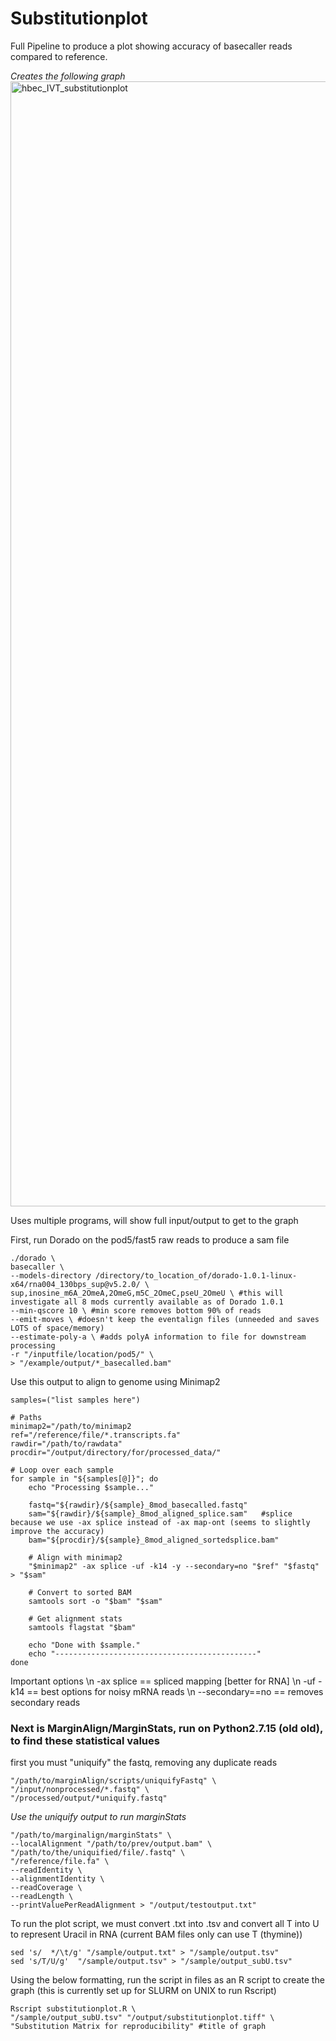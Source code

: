 # Substitutionplot
Full Pipeline to produce a plot showing accuracy of basecaller reads compared to reference.

*Creates the following graph*
<img width="2400" height="1800" alt="hbec_IVT_substitutionplot" src="https://github.com/user-attachments/assets/040ca5fd-af92-4217-b5e6-5d25caed607d" />




Uses multiple programs, will show full input/output to get to the graph


First, run Dorado on the pod5/fast5 raw reads to produce a sam file 

```
./dorado \
basecaller \
--models-directory /directory/to_location_of/dorado-1.0.1-linux-x64/rna004_130bps_sup@v5.2.0/ \
sup,inosine_m6A_2OmeA,2OmeG,m5C_2OmeC,pseU_2OmeU \ #this will investigate all 8 mods currently available as of Dorado 1.0.1
--min-qscore 10 \ #min score removes bottom 90% of reads
--emit-moves \ #doesn't keep the eventalign files (unneeded and saves LOTS of space/memory)
--estimate-poly-a \ #adds polyA information to file for downstream processing
-r "/inputfile/location/pod5/" \
> "/example/output/*_basecalled.bam"
```

Use this output to align to genome using Minimap2

```
samples=("list samples here")

# Paths
minimap2="/path/to/minimap2
ref="/reference/file/*.transcripts.fa"
rawdir="/path/to/rawdata"
procdir="/output/directory/for/processed_data/"

# Loop over each sample
for sample in "${samples[@]}"; do
    echo "Processing $sample..."

    fastq="${rawdir}/${sample}_8mod_basecalled.fastq"
    sam="${rawdir}/${sample}_8mod_aligned_splice.sam"   #splice because we use -ax splice instead of -ax map-ont (seems to slightly improve the accuracy)
    bam="${procdir}/${sample}_8mod_aligned_sortedsplice.bam"

    # Align with minimap2
    "$minimap2" -ax splice -uf -k14 -y --secondary=no "$ref" "$fastq" > "$sam"

    # Convert to sorted BAM
    samtools sort -o "$bam" "$sam"

    # Get alignment stats
    samtools flagstat "$bam"

    echo "Done with $sample."
    echo "---------------------------------------------"
done
```
Important options \n
-ax splice == spliced mapping [better for RNA] \n
-uf -k14 == best options for noisy mRNA reads \n
--secondary==no == removes secondary reads 

### Next is MarginAlign/MarginStats, run on Python2.7.15 (old old), to find these statistical values

first you must "uniquify" the fastq, removing any duplicate reads 
```
"/path/to/marginAlign/scripts/uniquifyFastq" \
"/input/nonprocessed/*.fastq" \
"/processed/output/*uniquify.fastq"
```

*Use the uniquify output to run marginStats*

```
"/path/to/marginalign/marginStats" \
--localAlignment "/path/to/prev/output.bam" \
"/path/to/the/uniquified/file/.fastq" \
"/reference/file.fa" \
--readIdentity \
--alignmentIdentity \
--readCoverage \
--readLength \
--printValuePerReadAlignment > "/output/testoutput.txt"
```

To run the plot script, we must convert .txt into .tsv and convert all T into U to represent Uracil in RNA (current BAM files only can use T (thymine))

```
sed 's/  */\t/g' "/sample/output.txt" > "/sample/output.tsv"
sed 's/T/U/g'  "/sample/output.tsv" > "/sample/output_subU.tsv" 
```

Using the below formatting, run the script in files as an R script to create the graph (this is currently set up for SLURM on UNIX to run Rscript)
```
Rscript substitutionplot.R \
"/sample/output_subU.tsv" "/output/substitutionplot.tiff" \
"Substitution Matrix for reproducibility" #title of graph
```
